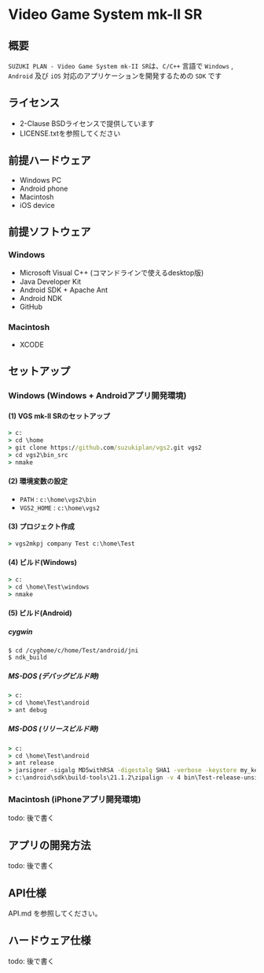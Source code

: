 # Video Game System mk-II SR

## 概要
`SUZUKI PLAN - Video Game System mk-II SR`は、`C/C++` 言語で `Windows` , `Android` 及び `iOS` 対応のアプリケーションを開発するための `SDK` です

## ライセンス
- 2-Clause BSDライセンスで提供しています
- LICENSE.txtを参照してください

## 前提ハードウェア
- Windows PC
- Android phone
- Macintosh
- iOS device

## 前提ソフトウェア
### Windows
- Microsoft Visual C++ (コマンドラインで使えるdesktop版)
- Java Developer Kit
- Android SDK + Apache Ant
- Android NDK
- GitHub

### Macintosh
- XCODE

## セットアップ
### Windows (Windows + Androidアプリ開発環境)

#### (1) VGS mk-II SRのセットアップ
```cmd
> c:
> cd \home
> git clone https://github.com/suzukiplan/vgs2.git vgs2
> cd vgs2\bin_src
> nmake
```

#### (2) 環境変数の設定
- `PATH` : `c:\home\vgs2\bin`
- `VGS2_HOME` : `c:\home\vgs2`

#### (3) プロジェクト作成
```cmd
> vgs2mkpj company Test c:\home\Test
```

#### (4) ビルド(Windows)
```cmd
> c:
> cd \home\Test\windows
> nmake
```

#### (5) ビルド(Android)
##### cygwin
```cygwin
$ cd /cyghome/c/home/Test/android/jni
$ ndk_build
```

##### MS-DOS (デバッグビルド時)
```cmd
> c:
> cd \home\Test\android
> ant debug
```

##### MS-DOS (リリースビルド時)
```cmd
> c:
> cd \home\Test\android
> ant release
> jarsigner -sigalg MD5withRSA -digestalg SHA1 -verbose -keystore my_keystore bin/Test-release-unsigned.apk techkey
> c:\android\sdk\build-tools\21.1.2\zipalign -v 4 bin\Test-release-unsigned.apk bin\Test-release.apk 
```

### Macintosh (iPhoneアプリ開発環境)
todo: 後で書く

## アプリの開発方法
todo: 後で書く

## API仕様
API.md を参照してください。

## ハードウェア仕様
todo: 後で書く
